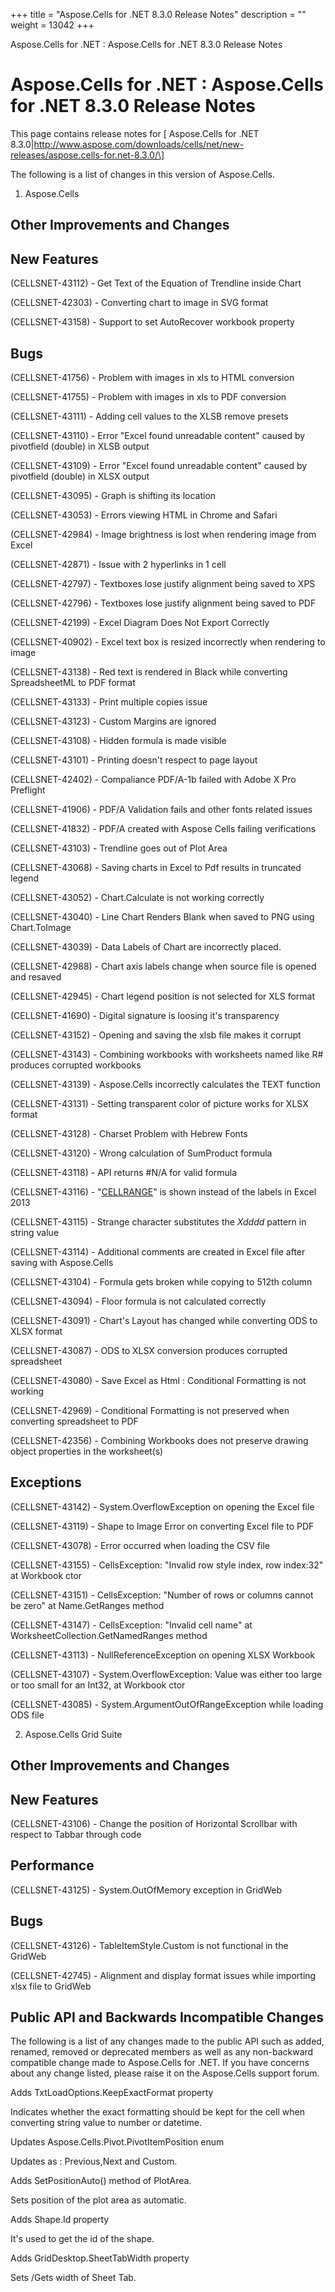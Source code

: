 +++
title = "Aspose.Cells for .NET 8.3.0 Release Notes" 
description = "" 
weight = 13042 
+++

Aspose.Cells for .NET : Aspose.Cells for .NET 8.3.0 Release Notes  

# Aspose.Cells for .NET : Aspose.Cells for .NET 8.3.0 Release Notes


This page contains release notes for \[ Aspose.Cells for .NET 8.3.0|http://www.aspose.com/downloads/cells/net/new-releases/aspose.cells-for.net-8.3.0/\]

The following is a list of changes in this version of Aspose.Cells.

1) Aspose.Cells

## Other Improvements and Changes

## New Features

(CELLSNET-43112) - Get Text of the Equation of Trendline inside Chart

(CELLSNET-42303) - Converting chart to image in SVG format

(CELLSNET-43158) - Support to set AutoRecover workbook property

## Bugs

(CELLSNET-41756) - Problem with images in xls to HTML conversion

(CELLSNET-41755) - Problem with images in xls to PDF conversion

(CELLSNET-43111) - Adding cell values to the XLSB remove presets

(CELLSNET-43110) - Error "Excel found unreadable content" caused by pivotfield (double) in XLSB output

(CELLSNET-43109) - Error "Excel found unreadable content" caused by pivotfield (double) in XLSX output

(CELLSNET-43095) - Graph is shifting its location

(CELLSNET-43053) - Errors viewing HTML in Chrome and Safari

(CELLSNET-42984) - Image brightness is lost when rendering image from Excel

(CELLSNET-42871) - Issue with 2 hyperlinks in 1 cell

(CELLSNET-42797) - Textboxes lose justify alignment being saved to XPS

(CELLSNET-42796) - Textboxes lose justify alignment being saved to PDF

(CELLSNET-42199) - Excel Diagram Does Not Export Correctly

(CELLSNET-40902) - Excel text box is resized incorrectly when rendering to image

(CELLSNET-43138) - Red text is rendered in Black while converting SpreadsheetML to PDF format

(CELLSNET-43133) - Print multiple copies issue

(CELLSNET-43123) - Custom Margins are ignored

(CELLSNET-43108) - Hidden formula is made visible

(CELLSNET-43101) - Printing doesn't respect to page layout

(CELLSNET-42402) - Compaliance PDF/A-1b failed with Adobe X Pro Preflight

(CELLSNET-41906) - PDF/A Validation fails and other fonts related issues

(CELLSNET-41832) - PDF/A created with Aspose Cells failing verifications

(CELLSNET-43103) - Trendline goes out of Plot Area

(CELLSNET-43068) - Saving charts in Excel to Pdf results in truncated legend

(CELLSNET-43052) - Chart.Calculate is not working correctly

(CELLSNET-43040) - Line Chart Renders Blank when saved to PNG using Chart.ToImage

(CELLSNET-43039) - Data Labels of Chart are incorrectly placed.

(CELLSNET-42988) - Chart axis labels change when source file is opened and resaved

(CELLSNET-42945) - Chart legend position is not selected for XLS format

(CELLSNET-41690) - Digital signature is loosing it's transparency

(CELLSNET-43152) - Opening and saving the xlsb file makes it corrupt

(CELLSNET-43143) - Combining workbooks with worksheets named like R# produces corrupted workbooks

(CELLSNET-43139) - Aspose.Cells incorrectly calculates the TEXT function

(CELLSNET-43131) - Setting transparent color of picture works for XLSX format

(CELLSNET-43128) - Charset Problem with Hebrew Fonts

(CELLSNET-43120) - Wrong calculation of SumProduct formula

(CELLSNET-43118) - API returns #N/A for valid formula

(CELLSNET-43116) - "[CELLRANGE](/pages/createpage.action?spaceKey=cellsnet&title=CELLRANGE&linkCreation=true&fromPageId=5013618)" is shown instead of the labels in Excel 2013

(CELLSNET-43115) - Strange character substitutes the *Xdddd* pattern in string value

(CELLSNET-43114) - Additional comments are created in Excel file after saving with Aspose.Cells

(CELLSNET-43104) - Formula gets broken while copying to 512th column

(CELLSNET-43094) - Floor formula is not calculated correctly

(CELLSNET-43091) - Chart's Layout has changed while converting ODS to XLSX format

(CELLSNET-43087) - ODS to XLSX conversion produces corrupted spreadsheet

(CELLSNET-43080) - Save Excel as Html : Conditional Formatting is not working

(CELLSNET-42969) - Conditional Formatting is not preserved when converting spreadsheet to PDF

(CELLSNET-42356) - Combining Workbooks does not preserve drawing object properties in the worksheet(s)

## Exceptions

(CELLSNET-43142) - System.OverflowException on opening the Excel file

(CELLSNET-43119) - Shape to Image Error on converting Excel file to PDF

(CELLSNET-43078) - Error occurred when loading the CSV file

(CELLSNET-43155) - CellsException: "Invalid row style index, row index:32" at Workbook ctor

(CELLSNET-43151) - CellsException: "Number of rows or columns cannot be zero" at Name.GetRanges method

(CELLSNET-43147) - CellsException: "Invalid cell name" at WorksheetCollection.GetNamedRanges method

(CELLSNET-43113) - NullReferenceException on opening XLSX Workbook

(CELLSNET-43107) - System.OverflowException: Value was either too large or too small for an Int32, at Workbook ctor

(CELLSNET-43085) - System.ArgumentOutOfRangeException while loading ODS file

2) Aspose.Cells Grid Suite

## Other Improvements and Changes

## New Features

(CELLSNET-43106) - Change the position of Horizontal Scrollbar with respect to Tabbar through code

## Performance

(CELLSNET-43125) - System.OutOfMemory exception in GridWeb

## Bugs

(CELLSNET-43126) - TableItemStyle.Custom is not functional in the GridWeb

(CELLSNET-42745) - Alignment and display format issues while importing xlsx file to GridWeb

## Public API and Backwards Incompatible Changes

The following is a list of any changes made to the public API such as added, renamed, removed or deprecated members as well as any non-backward compatible change made to Aspose.Cells for .NET. If you have concerns about any change listed, please raise it on the Aspose.Cells support forum.

Adds TxtLoadOptions.KeepExactFormat property

Indicates whether the exact formatting should be kept for the cell when converting string value to number or datetime.

Updates Aspose.Cells.Pivot.PivotItemPosition enum

Updates as : Previous,Next and Custom.

Adds SetPositionAuto() method of PlotArea.

Sets position of the plot area as automatic.

Adds Shape.Id property

It's used to get the id of the shape.

Adds GridDesktop.SheetTabWidth property

Sets /Gets width of Sheet Tab.

